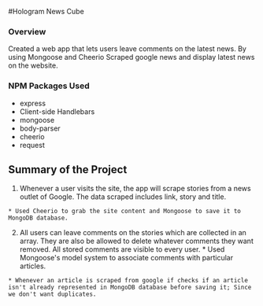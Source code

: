 #Hologram News Cube

### Overview

Created a web app that lets users leave comments on the latest news. By using Mongoose and Cheerio Scraped google news and display latest news on the website.


### NPM Packages Used
  * express
  * Client-side Handlebars
  * mongoose
  * body-parser
  * cheerio
  * request

## Summary of the Project

  1. Whenever a user visits the site, the app will scrape stories from a news outlet of Google. The data scraped includes link, story and title.

    * Used Cheerio to grab the site content and Mongoose to save it to MongoDB database.

  2. All users can leave comments on the stories which are collected in an array. They are also be allowed to delete whatever comments they want removed. All stored comments are visible to every user.
    * Used Mongoose's model system to associate comments with particular articles.

    * Whenever an article is scraped from google if checks if an article isn't already represented in MongoDB database before saving it; Since we don't want duplicates.


